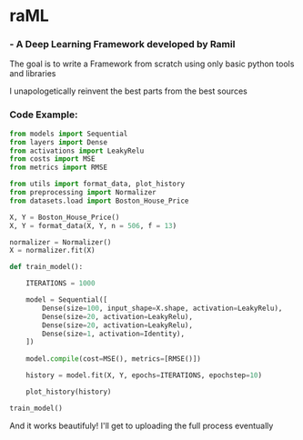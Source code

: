 
# raML 
### - A Deep Learning Framework developed by Ramil

The goal is to write a Framework from scratch using only basic python tools and libraries

I unapologetically reinvent the best parts from the best sources


### Code Example:

```python
from models import Sequential
from layers import Dense
from activations import LeakyRelu
from costs import MSE
from metrics import RMSE

from utils import format_data, plot_history
from preprocessing import Normalizer
from datasets.load import Boston_House_Price 

X, Y = Boston_House_Price()
X, Y = format_data(X, Y, n = 506, f = 13)

normalizer = Normalizer()
X = normalizer.fit(X)

def train_model():

    ITERATIONS = 1000

    model = Sequential([
        Dense(size=100, input_shape=X.shape, activation=LeakyRelu),
        Dense(size=20, activation=LeakyRelu),
        Dense(size=20, activation=LeakyRelu),
        Dense(size=1, activation=Identity),
    ])
    
    model.compile(cost=MSE(), metrics=[RMSE()])

    history = model.fit(X, Y, epochs=ITERATIONS, epochstep=10)

    plot_history(history)

train_model()
```

And it works beautifuly! I'll get to uploading the full process eventually
